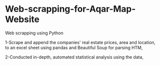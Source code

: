 # Web-scrapping-for-Aqar-Map-Website
Web scrapping using Python 

1-Scrape and append the companies' real estate prices, area and location, to an excel sheet using pandas and Beautiful Soup for parsing HTM,

2-Conducted in-depth, automated statistical analysis using the data,

